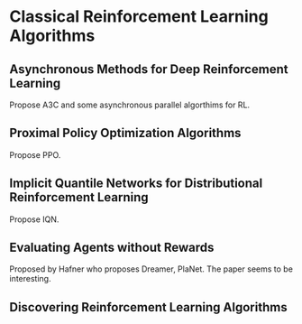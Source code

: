 # Classical Reinforcement Learning Algorithms

## Asynchronous Methods for Deep Reinforcement Learning

Propose A3C and some asynchronous parallel algorthims for RL.

## Proximal Policy Optimization Algorithms

Propose PPO.

## Implicit Quantile Networks for Distributional Reinforcement Learning

Propose IQN.

## Evaluating Agents without Rewards

Proposed by Hafner who proposes Dreamer, PlaNet. The paper seems to be interesting.

## Discovering Reinforcement Learning Algorithms

